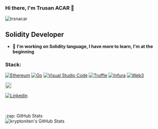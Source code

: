 ### Hi there, I'm Trusan ACAR 👋



<p align="left"> <img src="https://komarev.com/ghpvc/?username=trsnacar&label=Profile%20views&color=0e75b6&style=flat" alt="trsnacar" /> </p>

## Solidity Developer

- 🌱 **I'm working on Solidity language, I have more to learn, I'm at the beginning**

### Stack:
[![Ethereum](https://img.shields.io/badge/-Ethereum-333333?style=flat-square)](https://ethereum.org)
[![Go](https://img.shields.io/badge/-Go-00ADD8?style=flat-square)](https://golang.org)
[![Visual Studio Code](https://img.shields.io/badge/-Visual%20Studio%20Code-007ACC?style=flat-square)](https://code.visualstudio.com)
[![Truffle](https://img.shields.io/badge/-Truffle-44C044?style=flat-square)](https://trufflesuite.com)
[![Infura](https://img.shields.io/badge/-Infura-663399?style=flat-square)](https://infura.io)
[![Web3](https://img.shields.io/badge/-Web3-E9D458?style=flat-square)](https://web3.readthedocs.io)

<a href="https://www.linkedin.com/in/trusan-acar">
  <img alt="LinkedIn" src="https://cdn.jsdelivr.net/npm/simple-icons@v3/icons/linkedin.svg" height="20" width="20" />
</a>


[![Linkedin](https://img.shields.io/badge/linkedin%20-%230077B5.svg?&style=for-the-badge&logo=linkedin&logoColor=white)](https://www.linkedin.com/in/trusan-acar/)

<br />
<br />

  <summary>:zap: GitHub Stats</summary>

  <img align="left" alt="kryptoniten's GitHub Stats" src="https://github-readme-stats.vercel.app/api?username=trsnacar&theme=radical&show_icons=true" /> 

[linkedin]: https://www.linkedin.com/in/trusan-acar
